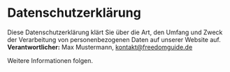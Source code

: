 # Datenschutzerklärung

Diese Datenschutzerklärung klärt Sie über die Art, den Umfang und Zweck der Verarbeitung von personenbezogenen Daten auf unserer Website auf.  
**Verantwortlicher:** Max Mustermann, kontakt@freedomguide.de

Weitere Informationen folgen.
